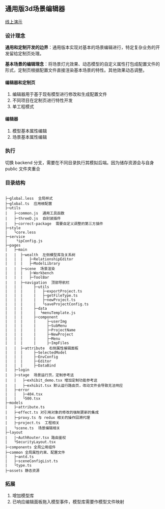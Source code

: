 ## 通用版3d场景编辑器
[线上演示](https://alindas.github.io)

### 设计理念
**通用和定制开发的边界**：通用版本实现对基本的场景编辑进行，特定复杂业务的开发留给定制页处理。

**基本场景的编辑理念**：将场景灯光效果、动态模型的自定义属性打包成配置文件的形式，定制页根据配置文件直接渲染基本场景的特性。其他效果动态调整。



#### 编辑器和定制页
1. 编辑器用于基于现有模型进行修改和生成配置文件
2. 不同项目在定制页进行特性开发
3. 单工程模式

#### 编辑器
1. 模型基本属性编辑
2. 场景基本属性编辑

### 执行
切换 backend 分支，需要在不同目录执行其模拟后端。因为储存资源会与自身 public 文件夹重合

### 目录结构
```

├─global.less  全局样式
├─global.ts  应用根配置
├─utils
|   ├─common.js  通用工具函数
|   ├─threeD.js  自封装插件
|   ├─correct-package  需要自定义调整的第三方插件
├─style
|   └core.less
├─service
|    └ipConfig.js
├─pages
|   ├─main
|   |  ├─wealth  左侧模型库及关系树
|   |  |   ├─RelationshipEditor
|   |  |   ├─ModelLibrary
|   |  ├─scene  场景渲染
|   |  |   ├─Workbench
|   |  |   ├─ToolBar
|   |  ├─navigation  顶部导航栏
|   |  |     ├─utils
|   |  |     |   ├─exportProject.ts
|   |  |     |   ├─getFileType.ts
|   |  |     |   ├─newProject.ts
|   |  |     |   └saveProjectConfig.ts
|   |  |     ├─data
|   |  |     |  └menuTemplate.js
|   |  |     ├─component
|   |  |     |     ├─userImg
|   |  |     |     ├─SubMenu
|   |  |     |     ├─ProjectName
|   |  |     |     ├─NewProject
|   |  |     |     ├─Menu
|   |  |     |     ├─ImpFiles
|   |  ├─attribute  右侧属性编辑面板
|   |  |     ├─SelectedModel
|   |  |     ├─EnvConfig
|   |  |     ├─Editor
|   |  |     ├─DataBind
|   ├─login
|   ├─stage  场景运行页，定制参考这
|   |   ├─exhibit_demo.tsx 增加定制功能参考这
|   |   ├─exhibit.tsx 默认运行路由页，改动文件会导致无法响应
|   ├─error
|   |   ├─404.tsx
|   |   └500.tsx
├─models
|   ├─attribute.ts
|   ├─effect.ts 对引用对象的修改的强制更新的集成
|   ├─proxy.ts 与 redux 相关的操作回溯代理
|   ├─project.ts  工程相关
|   └scene.ts  场景编辑相关
├─layout
|   |─AuthRouter.tsx 路由鉴权
|   └SecurityLayout.tsx
├─components 全局公用组件
├─common 全局属性约束、配置文件
|   ├─antd.ts
|   ├─sceneConfigList.ts
|   └type.ts
├─assets 静态资源
```

### 拓展
1. 增加模型库
2. 已响应编辑面板拖入模型事件，模型库需要作模型文件映射
